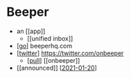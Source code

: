 # Beeper

- an [[app]]
  - [[unified inbox]]
- [[go]] beeperhq.com
- [[twitter]] https://twitter.com/onbeeper
  - [[pull]] [[onbeeper]]
- [[announced]] [[2021-01-20]]


[//begin]: # "Autogenerated link references for markdown compatibility"
[go]: go "Go"
[twitter]: twitter "Twitter"
[pull]: pull "Pull"
[2021-01-20]: journal/2021-01-20 "2021-01-20"
[//end]: # "Autogenerated link references"